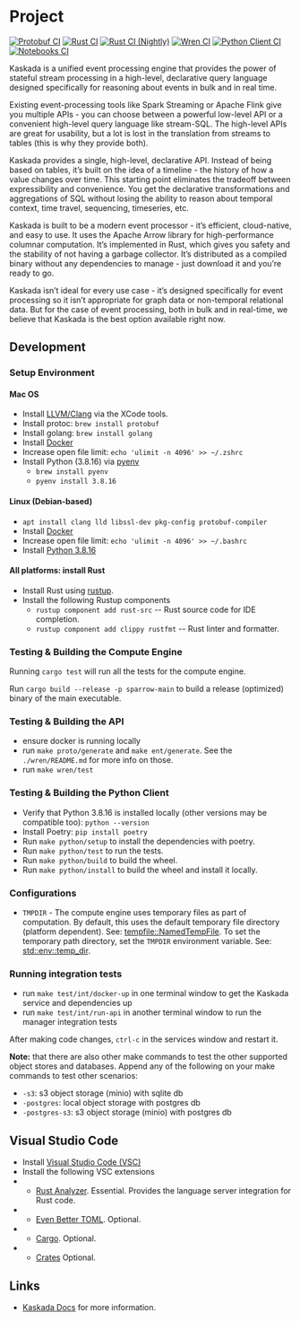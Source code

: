 
# Project

[![Protobuf CI](https://github.com/kaskada-ai/kaskada/actions/workflows/ci_proto.yml/badge.svg)](https://github.com/kaskada-ai/kaskada/actions/workflows/ci_proto.yml)
[![Rust CI](https://github.com/kaskada-ai/kaskada/actions/workflows/ci_rust.yml/badge.svg)](https://github.com/kaskada-ai/kaskada/actions/workflows/ci_rust.yml)
[![Rust CI (Nightly)](https://github.com/kaskada-ai/kaskada/actions/workflows/ci_with_rust_nightly.yml/badge.svg)](https://github.com/kaskada-ai/kaskada/actions/workflows/ci_with_rust_nightly.yml)
[![Wren CI](https://github.com/kaskada-ai/kaskada/actions/workflows/ci_wren.yml/badge.svg)](https://github.com/kaskada-ai/kaskada/actions/workflows/ci_wren.yml)
[![Python Client CI](https://github.com/kaskada-ai/kaskada/actions/workflows/ci_client_python.yml/badge.svg)](https://github.com/kaskada-ai/kaskada/actions/workflows/ci_client_python.yml)
[![Notebooks CI](https://github.com/kaskada-ai/kaskada/actions/workflows/ci_notebooks.yml/badge.svg)](https://github.com/kaskada-ai/kaskada/actions/workflows/ci_notebooks.yml)

Kaskada is a unified event processing engine that provides the power of stateful stream processing in a high-level, declarative query language designed specifically for reasoning about events in bulk and in real time.

Existing event-processing tools like Spark Streaming or Apache Flink give you multiple APIs - you can choose between a powerful low-level API or a convenient high-level query language like stream-SQL. The high-level APIs are great for usability, but a lot is lost in the translation from streams to tables (this is why they provide both).

Kaskada provides a single, high-level, declarative API. Instead of being based on tables, it’s built on the idea of a timeline - the history of how a value changes over time. This starting point eliminates the tradeoff between expressibility and convenience. You get the declarative transformations and aggregations of SQL without losing the ability to reason about temporal context, time travel, sequencing, timeseries, etc.

Kaskada is built to be a modern event processor - it’s efficient, cloud-native, and easy to use. It uses the Apache Arrow library for high-performance columnar computation. It’s implemented in Rust, which gives you safety and the stability of not having a garbage collector. It’s distributed as a compiled binary without any dependencies to manage - just download it and you’re ready to go. 

Kaskada isn’t ideal for every use case - it’s designed specifically for event processing so it isn’t appropriate for graph data or non-temporal relational data. But for the case of event processing, both in bulk and in real-time, we believe that Kaskada is the best option available right now.


## Development

### Setup Environment
#### Mac OS
* Install [LLVM/Clang](https://clang.llvm.org/get_started.html) via the XCode tools.
* Install protoc: `brew install protobuf`
* Install golang: `brew install golang`
* Install [Docker](https://docs.docker.com/desktop/install/mac-install/)
* Increase open file limit: `echo 'ulimit -n 4096' >> ~/.zshrc`
* Install Python (3.8.16) via [pyenv](https://github.com/pyenv/pyenv)
  * `brew install pyenv`
  * `pyenv install 3.8.16`

#### Linux (Debian-based)
* `apt install clang lld libssl-dev pkg-config protobuf-compiler`
* Install [Docker](https://docs.docker.com/engine/install/ubuntu/)
* Increase open file limit: `echo 'ulimit -n 4096' >> ~/.bashrc`
* Install [Python 3.8.16](https://www.python.org/downloads/release/python-3816/)

#### All platforms: install Rust
* Install Rust using [rustup](https://www.rust-lang.org/tools/install).
* Install the following Rustup components
    * `rustup component add rust-src` -- Rust source code for IDE completion.
    * `rustup component add clippy rustfmt` -- Rust linter and formatter.

### Testing & Building the Compute Engine
Running `cargo test` will run all the tests for the compute engine.

Run `cargo build --release -p sparrow-main` to build a release (optimized) binary of the main executable.

### Testing & Building the API

* ensure docker is running locally
* run `make proto/generate` and `make ent/generate`.  See the `./wren/README.md` for more info on those.
* run `make wren/test`

### Testing & Building the Python Client

* Verify that Python 3.8.16 is installed locally (other versions may be compatible too): `python --version`
* Install Poetry: `pip install poetry`
* Run `make python/setup` to install the dependencies with poetry.
* Run `make python/test` to run the tests.
* Run `make python/build` to build the wheel.
* Run `make python/install` to build the wheel and install it locally.

### Configurations
* `TMPDIR` - The compute engine uses temporary files as part of computation. By default, this uses the default temporary file directory (platform dependent). See: [tempfile::NamedTempFile](https://docs.rs/tempfile/1.1.2/tempfile/struct.NamedTempFile.html). To set the temporary path directory, set the `TMPDIR` environment variable. See: [std::env::temp_dir](https://doc.rust-lang.org/std/env/fn.temp_dir.html).

### Running integration tests

* run `make test/int/docker-up` in one terminal window to get the Kaskada service and dependencies up
* run `make test/int/run-api` in another terminal window to run the manager integration tests

After making code changes, `ctrl-c` in the services window and restart it.

**Note:** that there are also other make commands to test the other supported object stores and databases. Append any of the following on your make commands to test other scenarios:
* `-s3`: s3 object storage (minio) with sqlite db
* `-postgres`: local object storage with postgres db
* `-postgres-s3`: s3 object storage (minio) with postgres db

## Visual Studio Code

* Install [Visual Studio Code (VSC)](https://code.visualstudio.com/download)
* Install the following VSC extensions
*  * [Rust Analyzer](https://marketplace.visualstudio.com/items?itemName=rust-lang.rust-analyzer). Essential.
    Provides the language server integration for Rust code.
*  * [Even Better TOML](https://marketplace.visualstudio.com/items?itemName=tamasfe.even-better-toml). Optional.
*  * [Cargo](https://marketplace.visualstudio.com/items?itemName=panicbit.cargo). Optional.
*  * [Crates](https://marketplace.visualstudio.com/items?itemName=serayuzgur.crates) Optional.

## Links

* [Kaskada Docs](https://kaskada-ai.github.io/docs-site) for more information.
